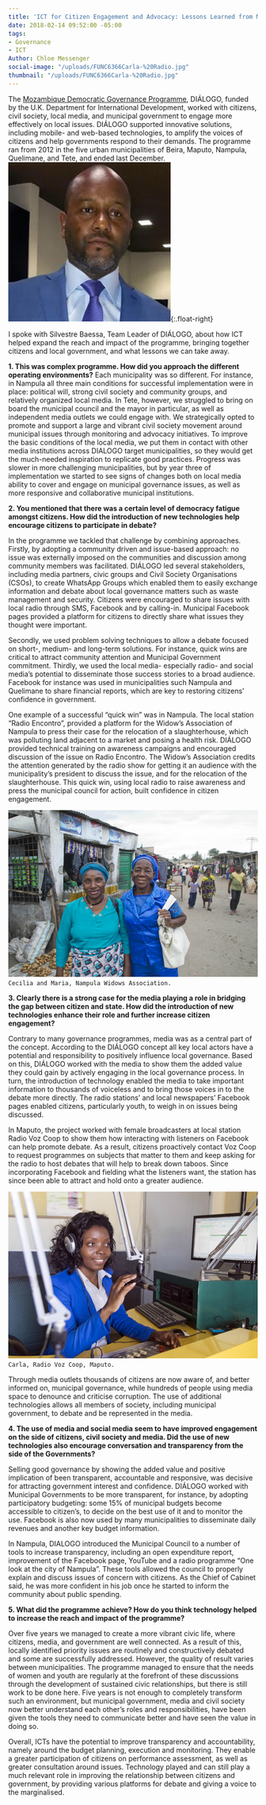 ```yaml
---
title: 'ICT for Citizen Engagement and Advocacy: Lessons Learned from Mozambique DIÁLOGO'
date: 2018-02-14 09:52:00 -05:00
tags:
- Governance
- ICT
Author: Chloe Messenger
social-image: "/uploads/FUNC6366Carla-%20Radio.jpg"
thumbnail: "/uploads/FUNC6366Carla-%20Radio.jpg"
---
```


The [Mozambique Democratic Governance Programme](https://www.dai.com/our-work/projects/mozambique-democratic-governance-support-programme-dgsp), DIÁLOGO, funded by the U.K. Department for International Development, worked with citizens, civil society, local media, and municipal government to engage more effectively on local issues. DIÁLOGO supported innovative solutions, including mobile- and web-based technologies, to amplify the voices of citizens and help governments respond to their demands. The programme ran from 2012 in the five urban municipalities of Beira, Maputo, Nampula, Quelimane, and Tete, and ended last December.
![SIlvestre.jpg](/uploads/SIlvestre.jpg){:.float-right}

<!--more-->

I spoke with Silvestre Baessa, Team Leader of DIÁLOGO, about how ICT helped expand the reach and impact of the programme, bringing together citizens and local government, and what lessons we can take away.

**1. This was complex programme. How did you approach the different operating environments?**
Each municipality was so different. For instance, in Nampula all three main conditions for successful implementation were in place: political will, strong civil society and community groups, and relatively organized local media. In Tete, however, we struggled to bring on board the municipal council and the mayor in particular, as well as independent media outlets we could engage with. We strategically opted to promote and support a large and vibrant civil society movement around municipal issues through monitoring and advocacy initiatives. To improve the basic conditions of the local media, we put them in contact with other media institutions across DIALOGO target municipalities, so they would get the much-needed inspiration to replicate good practices. Progress was slower in more challenging municipalities, but by year three of implementation we started to see signs of changes both on local media ability to cover and engage on municipal governance issues, as well as more responsive and collaborative municipal institutions.

**2.  You mentioned that there was a certain level of democracy fatigue amongst citizens. How did the introduction of new technologies help encourage citizens to participate in debate?**

In the programme we tackled that challenge by combining approaches. Firstly, by adopting a community driven and issue-based approach: no issue was externally imposed on the communities and discussion among community members was facilitated. DIÁLOGO led several stakeholders, including media partners, civic groups and Civil Society Organisations (CSOs), to create WhatsApp Groups which enabled them to easily exchange information and debate about local governance matters such as waste management and security. Citizens were encouraged to share issues with local radio through SMS, Facebook and by calling-in. Municipal Facebook pages provided a platform for citizens to directly share what issues they thought were important.

Secondly, we used problem solving techniques to allow a debate focused on short-, medium- and long-term solutions. For instance, quick wins are critical to attract community attention and Municipal Government commitment. Thirdly, we used the local media- especially radio- and social media’s potential to disseminate those success stories to a broad audience. Facebook for instance was used in municipalities such Nampula and Quelimane to share financial reports, which are key to restoring citizens’ confidence in government.

One example of a successful “quick win” was in Nampula. The local station “Radio Encontro”, provided a platform for the Widow’s Association of Nampula to press their case for the relocation of a slaughterhouse, which was polluting land adjacent to a market and posing a health risk. DIÁLOGO provided technical training on awareness campaigns and encouraged discussion of the issue on Radio Encontro. The Widow’s Association credits the attention generated by the radio show for getting it an audience with the municipality’s president to discuss the issue, and for the relocation of the slaughterhouse. This quick win, using local radio to raise awareness and press the municipal council for action, built confidence in citizen engagement.

![FUNC6183CeciliaandMaria-Widowsassoc.jpg](/uploads/FUNC6183CeciliaandMaria-Widowsassoc.jpg)
`Cecilia and Maria, Nampula Widows Association.`

**3.  Clearly there is a strong case for the media playing a role in bridging the gap between citizen and state. How did the introduction of new technologies enhance their role and further increase citizen engagement?**

Contrary to many governance programmes, media was as a central part of the concept. According to the DIÁLOGO concept all key local actors have a potential and responsibility to positively influence local governance. Based on this, DIÁLOGO worked with the media to show them the added value they could gain by actively engaging in the local governance process. In turn, the introduction of technology enabled the media to take important information to thousands of voiceless and to bring those voices in to the debate more directly. The radio stations’ and local newspapers’ Facebook pages enabled citizens, particularly youth, to weigh in on issues being discussed.

In Maputo, the project worked with female broadcasters at local station Radio Voz Coop to show them how interacting with listeners on Facebook can help promote debate. As a result, citizens proactively contact Voz Coop to request programmes on subjects that matter to them and keep asking for the radio to host debates that will help to break down taboos. Since incorporating Facebook and fielding what the listeners want, the station has since been able to attract and hold onto a greater audience.

![FUNC6366Carla-Radio.jpg](/uploads/FUNC6366Carla-Radio.jpg)
`Carla, Radio Voz Coop, Maputo.`

Through media outlets thousands of citizens are now aware of, and better informed on, municipal governance, while hundreds of people using media space to denounce and criticise corruption. The use of additional technologies allows all members of society, including municipal government, to debate and be represented in the media.

**4. The use of media and social media seem to have improved engagement on the side of citizens, civil society and media. Did the use of new technologies also encourage conversation and transparency from the side of the Governments?**

Selling good governance by showing the added value and positive implication of been transparent, accountable and responsive, was decisive for attracting government interest and confidence. DIÁLOGO worked with Municipal Governments to be more transparent, for instance, by adopting participatory budgeting: some 15% of municipal budgets become accessible to citizen’s, to decide on the best use of it and to monitor the use. Facebook is also now used by many municipalities to disseminate daily revenues and another key budget information.

In Nampula, DIALOGO introduced the Municipal Council to a number of tools to increase transparency, including an open expenditure report, improvement of the Facebook page, YouTube and a radio programme “One look at the city of Nampula”. These tools allowed the council to properly explain and discuss issues of concern with citizens. As the Chief of Cabinet said, he was more confident in his job once he started to inform the community about public spending.

**5. What did the programme achieve? How do you think technology helped to increase the reach and impact of the programme?**

Over five years we managed to create a more vibrant civic life, where citizens, media, and government are well connected. As a result of this, locally identified priority issues are routinely and constructively debated and some are successfully addressed. However, the quality of result varies between municipalities. The programme managed to ensure that the needs of women and youth are regularly at the forefront of these discussions through the development of sustained civic relationships, but there is still work to be done here. Five years is not enough to completely transform such an environment, but municipal government, media and civil society now better understand each other’s roles and responsibilities, have been given the tools they need to communicate better and have seen the value in doing so.

Overall, ICTs have the potential to improve transparency and accountability, namely around the budget planning, execution and monitoring. They enable a greater participation of citizens on performance assessment, as well as greater consultation around issues. Technology played and can still play a much relevant role in improving the relationship between citizens and government, by providing various platforms for debate and giving a voice to the marginalised.